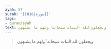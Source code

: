 ```yaml
---
ayah: 57
surah: '[[016|سورة]]'
tags:
- quran/ayah
text: ويجعلون لله البنات سبحانه ۙ ولهم ما يشتهون
---
```

> ويجعلون لله البنات سبحانه ۙ ولهم ما يشتهون
